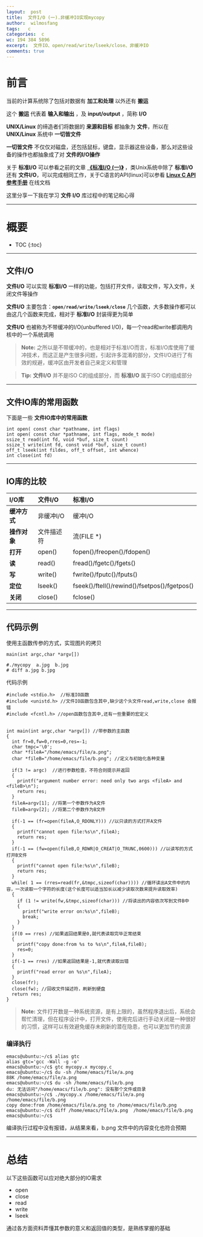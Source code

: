 ```yaml
---
layout:  post
title:  文件I/O (一).非缓冲IO实现mycopy
author:  wilmosfang
tags:   c 
categories:  c
wc: 194 384 5896
excerpt:  文件IO、open/read/write/lseek/close、非缓冲IO
comments: true
---
```



# 前言

当前的计算系统除了包括对数据有 **加工和处理** 以外还有 **搬运**

这个 **搬运** 代表着 **输入和输出** ，及 **input/output** ，简称 **I/O**

**UNIX/Linux** 的缔造者们将数据的 **来源和目标** 都抽象为 **文件**，所以在 **UNIX/Linux** 系统中 **一切皆文件**

**一切皆文件** 不仅仅对磁盘，还包括鼠标，键盘，显示器这些设备，那么对这些设备的操作也都抽象成了对 **文件的I/O操作**

关于 **标准I/O** 可以参看之前的文章 **[《标准I/O (一)》][c_stdio_01]** ，类Unix系统中除了 **标准I/O** 还有 **文件I/O**，可以完成相同工作，关于C语言的API(linux)可以参看 **[Linux C API 参考手册][linux_c_api]** 在线文档

这里分享一下我在学习 **文件 I/O** 库过程中的笔记和心得


---

# 概要

* TOC
{:toc}

---


## 文件I/O

**文件I/O** 可以实现 **标准I/O** 一样的功能，包括打开文件，读取文件，写入文件，关闭文件等操作

**文件I/O** 主要包含：**`open/read/write/lseek/close`** 几个函数，大多数操作都可以由这几个函数来完成，相对于 **标准I/O** 封装得更为简单
 
**文件I/O** 也被称为不带缓冲的I/O(unbuffered I/O)，每一个read和write都调用内核中的一个系统调用

> **Note:** 之所以是不带缓冲的，也是相对于标准I/O而言，标准I/O库使用了缓冲技术，而这正是产生很多问题，引起许多混淆的部分，文件I/O进行了有效的规避，缓冲区由开发者自己来定义和管理

> **Tip:** **文件I/O** 并不是ISO C的组成部分，而 **标准I/O** 属于ISO C的组成部分


---

## 文件IO库的常用函数


下面是一些 **文件IO库中的常用函数**


~~~
int open( const char *pathname, int flags)
int open( const char *pathname, int flags, mode_t mode)
ssize_t read(int fd, void *buf, size_t count)
ssize_t write(int fd, const void *buf, size_t count)
off_t lseek(int fildes, off_t offset, int whence)
int close(int fd)
~~~


---

## IO库的比较


| I/O库    | 文件I/O | 标准I/O  |
| :------- | :---- | :--- |
| **缓冲方式**| 非缓冲I/O |  缓冲I/O |
| **操作对象**| 文件描述符   | 流(FILE *)  |
| **打开**   | open()   |  fopen()/freopen()/fdopen() |
|**读**|read()|fread()/fgetc()/fgets()|
|**写**|write()|fwrite()/fputc()/fputs()|
|**定位**|lseek()|fseek()/ftell()/rewind()/fsetpos()/fgetpos()|
|**关闭**|close()|fclose()|


---

## 代码示例

使用主函数传参的方式，实现图片的拷贝

`main(int argc,char *argv[])`


~~~
#./mycopy  a.jpg  b.jpg
# diff a.jpg b.jpg
~~~

代码示例

~~~
#include <stdio.h>  //标准IO函数
#include <unistd.h> //文件IO函数包含其中,缺少这个头文件read,write,close 会报错
#include <fcntl.h> //open函数包含其中,还有一些重要的宏定义


int main(int argc,char *argv[]) //带参数的主函数
{
  int fr=0,fw=0,rres=0,res=-1; 
  char tmpc='\0';
  char *fileA="/home/emacs/file/a.png";
  char *fileB="/home/emacs/file/b.png"; //定义与初始化各种变量
  
  if(3 != argc)  //进行参数检查，不符合则提示并返回
  {
    printf("argument number error: need only two args <fileA> and <fileB>\n");
    return res;
  }
  fileA=argv[1]; //将第一个参数作为A文件
  fileB=argv[2]; //将第二个参数作为B文件
  
  if(-1 == (fr=open(fileA,O_RDONLY))) //以只读的方式打开A文件
  {
    printf("cannot open file:%s\n",fileA);
    return res;
  }
  if(-1 == (fw=open(fileB,O_RDWR|O_CREAT|O_TRUNC,0600))) //以读写的方式打开B文件
  {
    printf("cannot open file:%s\n",fileB);
    return res;
  }
  while( 1 == (rres=read(fr,&tmpc,sizeof(char)))) //循环读出A文件中的内容，一次读取一个字符的长度(这个长度可以适当加长以减少读取次数来提升读取效率)
  {
    if (1 != write(fw,&tmpc,sizeof(char))) //将读出的内容依次写到文件B中
    {
      printf("write error on:%s\n",fileB);
      break;
    }
  }
  if(0 == rres) //如果返回结果是0,就代表读取完毕正常结束
  {
    printf("copy done:from %s to %s\n",fileA,fileB);
    res=0;
  }
  if(-1 == rres) //如果返回结果是-1,就代表读取出错
  {
    printf("read error on %s\n",fileA);
  }
  close(fr);
  close(fw); //回收文件描述符，刷新到硬盘
  return res;
}
~~~

> **Note:** 文件打开数是一种系统资源，是有上限的，虽然程序退出后，系统会帮忙清理，但在程序设计中，打开文件，使用完后进行手动关闭是一种很好的习惯，这样可以有效避免缓存未刷新的潜在隐患，也可以更加节约资源


### 编译执行

~~~
emacs@ubuntu:~/c$ alias gtc 
alias gtc='gcc -Wall -g -o'
emacs@ubuntu:~/c$ gtc mycopy.x mycopy.c
emacs@ubuntu:~/c$ du -sh /home/emacs/file/a.png 
88K	/home/emacs/file/a.png
emacs@ubuntu:~/c$ du -sh /home/emacs/file/b.png 
du: 无法访问"/home/emacs/file/b.png": 没有那个文件或目录
emacs@ubuntu:~/c$ ./mycopy.x /home/emacs/file/a.png  /home/emacs/file/b.png 
copy done:from /home/emacs/file/a.png to /home/emacs/file/b.png
emacs@ubuntu:~/c$ diff /home/emacs/file/a.png  /home/emacs/file/b.png
emacs@ubuntu:~/c$
~~~

编译执行过程中没有报错，从结果来看，b.png 文件中的内容变化也符合预期


---

# 总结

以下这些函数可以应对绝大部分的IO需求

* open
* close
* read
* write
* lseek


通过各方面资料弄懂其参数的意义和返回值的类型，是熟练掌握的基础


[c_stdio_01]:/2016/12/26/c-stdio-01/
[linux_c_api]:http://www.kancloud.cn/wizardforcel/linux-c-api-ref/98469
